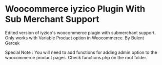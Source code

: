 # Woocommerce iyzico Plugin With Sub Merchant Support
Edited version of iyzico's woocommerce plugin with submerchant support.
Only works with Variable Product option in Woocommerce.
By Bulent Gercek

Special Note :
You will need to add functions for adding admin option to the woocommerce product pages.
Check functions.php on the root folder.
